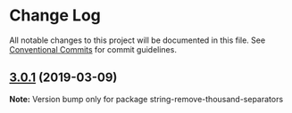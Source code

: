 # Change Log

All notable changes to this project will be documented in this file.
See [Conventional Commits](https://conventionalcommits.org) for commit guidelines.

## [3.0.1](https://gitlab.com/codsen/codsen/compare/string-remove-thousand-separators@3.0.0...string-remove-thousand-separators@3.0.1) (2019-03-09)

**Note:** Version bump only for package string-remove-thousand-separators
